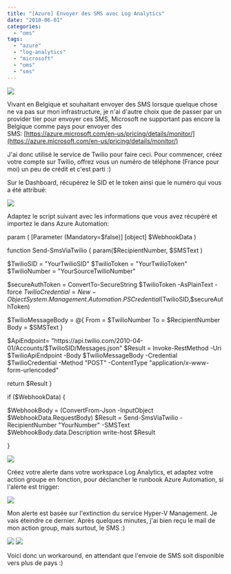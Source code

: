 ```yaml
---
title: "[Azure] Envoyer des SMS avec Log Analytics"
date: "2018-06-01"
categories: 
  - "oms"
tags: 
  - "azure"
  - "log-analytics"
  - "microsoft"
  - "oms"
  - "sms"
---
```


[![](https://cloudyjourney.fr/wp-content/uploads/2018/01/pastedimage1482154059354v1.png)](https://cloudyjourney.fr/wp-content/uploads/2018/01/pastedimage1482154059354v1.png)

Vivant en Belgique et souhaitant envoyer des SMS lorsque quelque chose ne va pas sur mon infrastructure, je n'ai d'autre choix que de passer par un provider tier pour envoyer ces SMS, Microsoft ne supportant pas encore la Belgique comme pays pour envoyer des SMS: [https://azure.microsoft.com/en-us/pricing/details/monitor/](https://azure.microsoft.com/en-us/pricing/details/monitor/)

J'ai donc utilisé le service de Twilio pour faire ceci. Pour commencer, créez votre compte sur Twilio, offrez vous un numéro de téléphone (France pour moi) un peu de crédit et c'est parti :)

Sur le Dashboard, récupérez le SID et le token ainsi que le numéro qui vous a été attribué:

[![](https://cloudyjourney.fr/wp-content/uploads/2018/05/Twilio01.png)](https://cloudyjourney.fr/wp-content/uploa+33644606648g)

Adaptez le script suivant avec les informations que vous avez récupéré et importez le dans Azure Automation:

param
(
\[Parameter (Mandatory=$false)\]
\[object\] $WebhookData
)

function Send-SmsViaTwilio
{
param($RecipientNumber,
$SMSText )

$TwilioSID = "YourTwilioSID"
$TwilioToken = "YourTwilioToken"
$TwilioNumber = "YourSourceTwilioNumber"

$secureAuthToken = ConvertTo-SecureString $TwilioToken -AsPlainText -force
$TwilioCredential = New-Object System.Management.Automation.PSCredential($TwilioSID,$secureAuthToken)

$TwilioMessageBody = @{
From = $TwilioNumber
To = $RecipientNumber
Body = $SMSText
}

$ApiEndpoint= "https://api.twilio.com/2010-04-01/Accounts/$TwilioSID/Messages.json"
$Result = Invoke-RestMethod -Uri $TwilioApiEndpoint -Body $TwilioMessageBody -Credential $TwilioCredential -Method "POST" -ContentType "application/x-www-form-urlencoded"

return $Result
}

if ($WebhookData)
{

$WebhookBody = (ConvertFrom-Json -InputObject $WebhookData.RequestBody)
$Result = Send-SmsViaTwilio -RecipientNumber "YourNumber" -SMSText $WebhookBody.data.Description
write-host $Result

}

[![](https://cloudyjourney.fr/wp-content/uploads/2018/05/Twilio02.png)](https://cloudyjourney.fr/wp-content/uploads/2018/05/Twilio02.png)

Créez votre alerte dans votre workspace Log Analytics, et adaptez votre action groupe en fonction, pour déclancher le runbook Azure Automation, si l'alerte est trigger:

[![](https://cloudyjourney.fr/wp-content/uploads/2018/05/Twilio03.png)](https://cloudyjourney.fr/wp-content/uploads/2018/05/Twilio03.png)

Mon alerte est basée sur l'extinction du service Hyper-V Management. Je vais éteindre ce dernier. Après quelques minutes, j'ai bien reçu le mail de mon action group, mais surtout, le SMS :)

[![](https://cloudyjourney.fr/wp-content/uploads/2018/06/Twilio04.png)](https://cloudyjourney.fr/wp-content/uploads/2018/06/Twilio04.png) [![](https://cloudyjourney.fr/wp-content/uploads/2018/06/Twilio05.png)](https://cloudyjourney.fr/wp-content/uploads/2018/06/Twilio05.png)

Voici donc un workaround, en attendant que l'envoie de SMS soit disponible vers plus de pays :)
